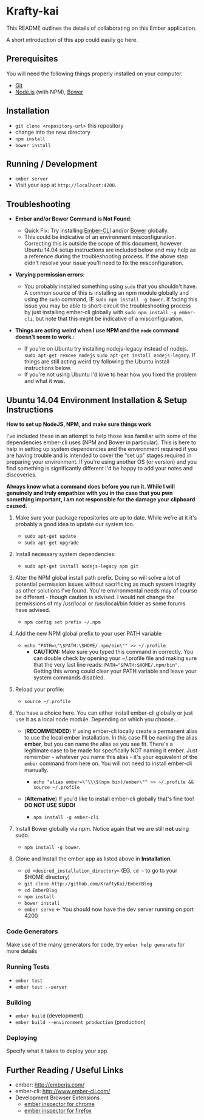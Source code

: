 # Krafty-kai

This README outlines the details of collaborating on this Ember application.

A short introduction of this app could easily go here.

## Prerequisites

You will need the following things properly installed on your computer.

* [Git](http://git-scm.com/)
* [Node.js](http://nodejs.org/) (with NPM), [Bower](http://bower.io/)

## Installation

* `git clone <repository-url>` this repository
* change into the new directory
* `npm install`
* `bower install`

## Running / Development

* `ember server`
* Visit your app at `http://localhost:4200`.

## Troubleshooting

 * **Ember and/or Bower Command is Not Found**: 
     * Quick Fix: Try installing [Ember-CLI](http://ember-cli.org) and/or [Bower](http://bower.io/) globally.
     * This could be indicative of an environment misconfiguration.  Correcting this is outside the scope of this document, however Ubuntu 14.04 setup instructions are included below and may help as a reference during the troubleshooting process.  If the above step didn't resolve your issue you'll need to fix the misconfiguration.

 * **Varying permission errors**:
     * You probably installed something using `sudo` that you shouldn't have.  A common source of this is installing an npm module globally and using the `sudo` command, IE `sudo npm install -g bower`.  If facing this issue you may be able to short-circuit the troubleshooting process by just installing ember-cli globally with `sudo npm install -g ember-cli`, but note that this might be indicative of a misconfiguration.

 * **Things are acting weird when I use NPM and the `node` command doesn't seem to work.**:
     * If you're on Ubuntu try installing nodejs-legacy instead of nodejs.  `sudo apt-get remove nodejs` `sudo apt-get install nodejs-legacy`. If things are still acting weird try following the Ubuntu install instructions below.
     * If you're not using Ubuntu I'd love to hear how you fixed the problem and what it was.

## Ubuntu 14.04 Environment Installation & Setup Instructions 
**How to set up NodeJS, NPM, and make sure things work**

I've included these in an attempt to help those less familiar with some of the dependencies ember-cli uses (NPM and Bower in particular).  This is here to help in setting up system dependencies and the environment required if you are having trouble and is intended to cover the "set up" stages required in preparing your environment.  If you're using another OS (or version) and you find something is significantly different I'd be happy to add your notes and discoveries.

**Always know what a command does before you run it.  While I will genuinely and truly empathize with you in the case that you pwn something important, I am not responsible for the damage your clipboard caused.**

1. Make sure your package repositories are up to date.  While we're at it it's probably a good idea to update our system too.
    * `sudo apt-get update`
    * `sudo apt-get upgrade`

2. Install necessary system dependencies:
    * `sudo apt-get install nodejs-legacy npm git`

3. Alter the NPM global install path prefix.  Doing so will solve a lot of potential permission issues without sacrificing as much system integrity as other solutions I've found.  You're environmental needs may of course be different - though caution is advised.  I would not change the permissions of my /usr/local or /usr/local/bin folder as some forums have advised.
    * `npm config set prefix ~/.npm`
    
4. Add the new NPM global prefix to your user PATH variable 
    * `echo "PATH=\"\$PATH:\$HOME/.npm/bin\"" >> ~/.profile`.
        * **CAUTION:** Make sure you typed this command in correctly.  You can double check by opening your ~/.profile file and making sure that the very last line reads: `PATH="$PATH:$HOME/.npm/bin"`.  Getting this wrong could clear your PATH variable and leave your system commands disabled.
         
5. Reload your profile:
    * `source ~/.profile`
    
6. You have a choice here.  You can either install ember-cli globally or just use it as a local node module.  Depending on which you choose...

    * (**RECOMMENDED**) If using ember-cli locally create a permanent alias to use the local ember installation.  In this case I'll be naming the alias **ember**, but you can name the alias as you see fit.  There's a legitimate case to be made for specfically NOT naming it ember.  Just remember - whatever you name this alias - it's your equivalent of the `ember` command from here on.  You will not need to install ember-cli manually.
        * `echo "alias ember=\"\\\$(npm bin)/ember\"" >> ~/.profile && source ~/.profile`
        
    * (**Alternative**) If you'd like to install ember-cli globally that's fine too!  **DO NOT USE SUDO!**
        * `npm install -g ember-cli`
    
7. Install Bower globally via npm.  Notice again that we are still **not** using sudo.
    * `npm install -g bower`.

8. Clone and Install the ember app as listed above in **Installation**.
    * `cd <desired_installation_directory>` (EG, `cd ~` to go to your $HOME directory)
    * `git clone http://github.com/KraftyKai/EmberBlog`
    * `cd EmberBlog`
    * `npm install` 
    * `bower install`
    * `ember serve` <- You should now have the dev server running on port 4200
 
### Code Generators

Make use of the many generators for code, try `ember help generate` for more details

### Running Tests

* `ember test`
* `ember test --server`

### Building

* `ember build` (development)
* `ember build --environment production` (production)

### Deploying

Specify what it takes to deploy your app.

## Further Reading / Useful Links

* ember: http://emberjs.com/
* ember-cli: http://www.ember-cli.com/
* Development Browser Extensions
  * [ember inspector for chrome](https://chrome.google.com/webstore/detail/ember-inspector/bmdblncegkenkacieihfhpjfppoconhi)
  * [ember inspector for firefox](https://addons.mozilla.org/en-US/firefox/addon/ember-inspector/)


